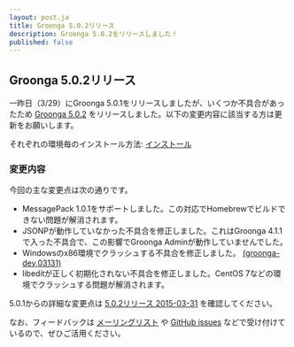 ```yaml
---
layout: post.ja
title: Groonga 5.0.2リリース
description: Groonga 5.0.2をリリースしました！
published: false
---
```


## Groonga 5.0.2リリース

一昨日（3/29）にGroonga 5.0.1をリリースしましたが、いくつか不具合があったため [Groonga 5.0.2](/ja/docs/news.html#release-5-0-2) をリリースしました。以下の変更内容に該当する方は更新をお願いします。

それぞれの環境毎のインストール方法: [インストール](/ja/docs/install.html)

### 変更内容

今回の主な変更点は次の通りです。

* MessagePack 1.0.1をサポートしました。この対応でHomebrewでビルドできない問題が解消されます。
* JSONPが動作していなかった不具合を修正しました。これはGroonga 4.1.1で入った不具合で、この影響でGroonga Adminが動作していませんでした。
* Windowsのx86環境でクラッシュする不具合を修正しました。 [(groonga-dev,03131)](http://sourceforge.jp/projects/groonga/lists/archive/dev/2015-March/003133.html)
* libeditが正しく初期化されない不具合を修正しました。CentOS 7などの環境でクラッシュする問題が解消されます。

5.0.1からの詳細な変更点は [5.0.2リリース 2015-03-31](/ja/docs/news.html#release-5-0-2) を確認してください。

なお、フィードバックは [メーリングリスト](http://lists.sourceforge.jp/mailman/listinfo/groonga-dev) や [GitHub issues](https://github.com/groonga/groonga/issues) などで受け付けているので、ぜひご活用ください。
